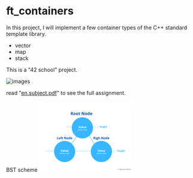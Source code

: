 # ft_containers
In this project, I will implement a few container types of the C++ standard template
library.

- vector
- map
- stack

This is a "42 school" project.

![images](https://user-images.githubusercontent.com/34750003/183317002-fedc4936-25cd-4644-aaae-606f7c57d710.png)

read "[en.subject.pdf](https://github.com/khabouss/ft_containers/blob/main/en.subject.pdf)" to see the full assignment.

BST scheme
<img src="https://github.com/khabouss/ft_containers/blob/main/bst_node.png" width=50% height=50%>

